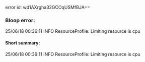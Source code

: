 error id: wd1AXrgha32GCOqUSMfBJA==
### Bloop error:

25/06/18 00:36:11 INFO ResourceProfile: Limiting resource is cpu
#### Short summary: 

25/06/18 00:36:11 INFO ResourceProfile: Limiting resource is cpu